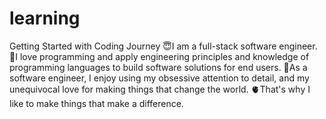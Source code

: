 # learning
Getting Started with Coding Journey
😇I am a full-stack software engineer.
🥰I love programming and apply engineering principles and knowledge of programming languages to build software solutions for end users. 
🫡As a software engineer, I enjoy using my obsessive attention to detail, and my unequivocal love for making things that change the world. 
🫀That's why I like to make things that make a difference.
